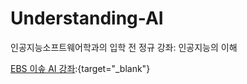 # Understanding-AI
인공지능소프트웨어학과의 입학 전 정규 강좌: 인공지능의 이해 

[EBS 이솦 AI 강좌](https://www.ebssw.kr/edc/cultursens/cultursensDetailView.do?alctcrSn=56149&pageIndex=3):{target="_blank"}
